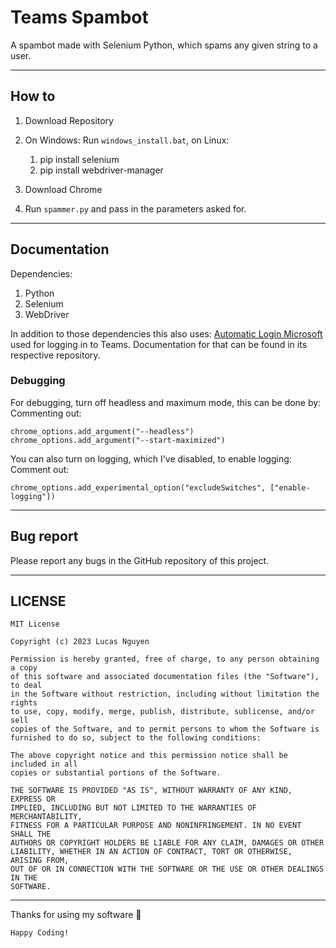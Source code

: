 # Teams Spambot
 A spambot made with Selenium Python, which spams any given string to a user.

---

## How to
1. Download Repository
2. On Windows: Run `windows_install.bat`, on Linux:
   1. pip install selenium
   2. pip install webdriver-manager
   
3. Download Chrome
4. Run `spammer.py` and pass in the parameters asked for.

---

## Documentation
Dependencies:
1. Python
2. Selenium
3. WebDriver

In addition to those dependencies this also uses: [Automatic Login Microsoft](https://github.com/LucasoDevDotTk/automatic_login_microsoft) used for logging in to Teams. Documentation for that can be found in its respective repository.

### Debugging
For debugging, turn off headless and maximum mode, this can be done by: <br>
Commenting out:
```
chrome_options.add_argument("--headless")
chrome_options.add_argument("--start-maximized")
```

You can also turn on logging, which I've disabled, to enable logging: <br>
Comment out: 
```
chrome_options.add_experimental_option("excludeSwitches", ["enable-logging"])
```

---

## Bug report
Please report any bugs in the GitHub repository of this project.

---
## LICENSE

```
MIT License

Copyright (c) 2023 Lucas Nguyen

Permission is hereby granted, free of charge, to any person obtaining a copy
of this software and associated documentation files (the "Software"), to deal
in the Software without restriction, including without limitation the rights
to use, copy, modify, merge, publish, distribute, sublicense, and/or sell
copies of the Software, and to permit persons to whom the Software is
furnished to do so, subject to the following conditions:

The above copyright notice and this permission notice shall be included in all
copies or substantial portions of the Software.

THE SOFTWARE IS PROVIDED "AS IS", WITHOUT WARRANTY OF ANY KIND, EXPRESS OR
IMPLIED, INCLUDING BUT NOT LIMITED TO THE WARRANTIES OF MERCHANTABILITY,
FITNESS FOR A PARTICULAR PURPOSE AND NONINFRINGEMENT. IN NO EVENT SHALL THE
AUTHORS OR COPYRIGHT HOLDERS BE LIABLE FOR ANY CLAIM, DAMAGES OR OTHER
LIABILITY, WHETHER IN AN ACTION OF CONTRACT, TORT OR OTHERWISE, ARISING FROM,
OUT OF OR IN CONNECTION WITH THE SOFTWARE OR THE USE OR OTHER DEALINGS IN THE
SOFTWARE.
```
---

Thanks for using my software 🎈

`Happy Coding!`